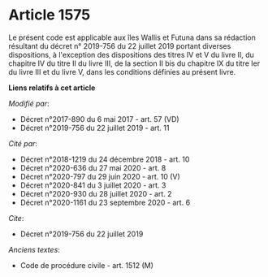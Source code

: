 # Article 1575

Le présent code est applicable aux îles Wallis et Futuna dans sa rédaction résultant du décret n° 2019-756 du 22 juillet 2019
portant diverses dispositions, à l'exception des dispositions des titres IV et V du livre II, du chapitre IV du titre II du
livre III, de la section II bis du chapitre IX du titre Ier du livre III et du livre V, dans les conditions définies au
présent livre.

**Liens relatifs à cet article**

_Modifié par_:

  - Décret n°2017-890 du 6 mai 2017 - art. 57 (VD)
  - Décret n°2019-756 du 22 juillet 2019 - art. 11

_Cité par_:

  - Décret n°2018-1219 du 24 décembre 2018 - art. 10
  - Décret n°2020-636 du 27 mai 2020 - art. 8
  - Décret n°2020-797 du 29 juin 2020 - art. 10 (V)
  - Décret n°2020-841 du 3 juillet 2020 - art. 3
  - Décret n°2020-930 du 28 juillet 2020 - art. 2
  - Décret n°2020-1161 du 23 septembre 2020 - art. 6

_Cite_:

  - Décret n°2019-756 du 22 juillet 2019

_Anciens textes_:

  - Code de procédure civile - art. 1512 (M)
